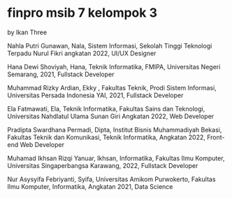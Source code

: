 # finpro msib 7 kelompok 3

by Ikan Three

Nahla Putri Gunawan, Nala, Sistem Informasi, Sekolah Tinggi Teknologi Terpadu Nurul Fikri angkatan 2022, UI/UX Designer

Hana Dewi Shoviyah, Hana, Teknik Informatika, FMIPA, Universitas Negeri Semarang, 2021, Fullstack Developer

Muhammad Rizky Ardian, Ekky , Fakultas Teknik, Prodi Sistem Informasi, Universitas Persada Indonesia YAI, 2021, Fullstack Developer

Ela Fatmawati, Ela, Teknik Informatika, Fakultas Sains dan Teknologi, Universitas Nahdlatul Ulama Sunan Giri Angkatan 2022, Web Developer

Pradipta Swardhana Permadi, Dipta, Institut Bisnis Muhammadiyah Bekasi, Fakultas Teknik dan Komunikasi, Teknik Informatika, Angkatan 2022, Front-end Web Developer

Muhamad Ikhsan Rizqi Yanuar, Ikhsan, Informatika, Fakultas Ilmu Komputer, Universitas Singaperbangsa Karawang, 2022, Fullstack Developer

Nur Asysyifa Febriyanti, Syifa, Universitas Amikom Purwokerto, Fakultas Ilmu Komputer, Informatika, Angkatan 2021, Data Science

